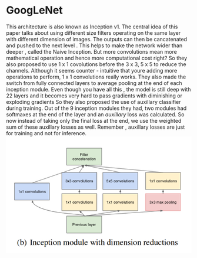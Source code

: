 # GoogLeNet

This architecture is also known as Inception v1. The central idea of this paper talks about using different size filters operating on the same layer with different dimension of images.
The outputs can then be cancatenated and pushed to the next level . This helps to make the network wider than deeper , called the Naive Inception. But more convolutions mean more 
mathematical operation and hence more computational cost right? So they also proposed to use 1 x 1 covolutions before the 3 x 3, 5 x 5 to reduce the channels. Although it seems
counter - intuitive that youre adding more operations to perform, 1 x 1 convolutions really works. They also made the switch from fully connected layers to average pooling at the
end of each inception module. Even though you have all this , the model is still deep with 22 layers and it becomes very hard to pass gradients with diminishing or exploding gradients
So they also proposed the use of auxillary classifier during training. Out of the 9 inception modules they had, two modules had softmaxes at the end of the layer and an *auxillary*
loss was calculated. So now instead of taking only the final loss at the end, we use the weighted sum of these auxillary losses as well. Remember , auxillary losses are just for
training and not for inference.
![module](inception_module.png)
